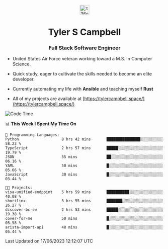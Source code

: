 <p align="center">
<a href="https://www.linkedin.com/in/t36campbell" target="blank"><img align="center" src="https://ik.imagekit.io/t36campbell/Portfolio/linkedin.png.original_m8bbGgPh6.png" alt="t36campbell" height="30" width="30" /></a>
</p>
<h1 align="center">Tyler S Campbell</h1>
<h3 align="center">Full Stack Software Engineer</h3>

* United States Air Force veteran working toward a M.S. in Computer Science.

* Quick study, eager to cultivate the skills needed to become an elite developer.

* Currently automating my life with **Ansible** and teaching myself **Rust**

* All of my projects are available at [https://tylercampbell.space/](https://tylercampbell.space/)

<!--START_SECTION:waka-->
![Code Time](http://img.shields.io/badge/Code%20Time-2%2C575%20hrs-blue)

📊 **This Week I Spent My Time On** 

```text
💬 Programming Languages: 
Python                   8 hrs 42 mins       ███████████████░░░░░░░░░░   58.23 % 
TypeScript               2 hrs 57 mins       █████░░░░░░░░░░░░░░░░░░░░   19.79 % 
JSON                     55 mins             ██░░░░░░░░░░░░░░░░░░░░░░░   06.16 % 
YAML                     50 mins             █░░░░░░░░░░░░░░░░░░░░░░░░   05.66 % 
JavaScript               30 mins             █░░░░░░░░░░░░░░░░░░░░░░░░   03.44 % 

🐱‍💻 Projects: 
visa-unified-endpoint    5 hrs 59 mins       ██████████░░░░░░░░░░░░░░░   40.08 % 
shortlinx                3 hrs 55 mins       ███████░░░░░░░░░░░░░░░░░░   26.27 % 
discover-bc-sw           2 hrs 53 mins       █████░░░░░░░░░░░░░░░░░░░░   19.38 % 
cover-for-me             50 mins             █░░░░░░░░░░░░░░░░░░░░░░░░   05.58 % 
arista-import-api        48 mins             █░░░░░░░░░░░░░░░░░░░░░░░░   05.44 % 
```


 Last Updated on 17/06/2023 12:12:07 UTC
<!--END_SECTION:waka-->
